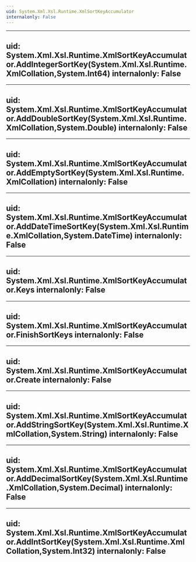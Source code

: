 ```yaml
---
uid: System.Xml.Xsl.Runtime.XmlSortKeyAccumulator
internalonly: False
---
```


---
uid: System.Xml.Xsl.Runtime.XmlSortKeyAccumulator.AddIntegerSortKey(System.Xml.Xsl.Runtime.XmlCollation,System.Int64)
internalonly: False
---

---
uid: System.Xml.Xsl.Runtime.XmlSortKeyAccumulator.AddDoubleSortKey(System.Xml.Xsl.Runtime.XmlCollation,System.Double)
internalonly: False
---

---
uid: System.Xml.Xsl.Runtime.XmlSortKeyAccumulator.AddEmptySortKey(System.Xml.Xsl.Runtime.XmlCollation)
internalonly: False
---

---
uid: System.Xml.Xsl.Runtime.XmlSortKeyAccumulator.AddDateTimeSortKey(System.Xml.Xsl.Runtime.XmlCollation,System.DateTime)
internalonly: False
---

---
uid: System.Xml.Xsl.Runtime.XmlSortKeyAccumulator.Keys
internalonly: False
---

---
uid: System.Xml.Xsl.Runtime.XmlSortKeyAccumulator.FinishSortKeys
internalonly: False
---

---
uid: System.Xml.Xsl.Runtime.XmlSortKeyAccumulator.Create
internalonly: False
---

---
uid: System.Xml.Xsl.Runtime.XmlSortKeyAccumulator.AddStringSortKey(System.Xml.Xsl.Runtime.XmlCollation,System.String)
internalonly: False
---

---
uid: System.Xml.Xsl.Runtime.XmlSortKeyAccumulator.AddDecimalSortKey(System.Xml.Xsl.Runtime.XmlCollation,System.Decimal)
internalonly: False
---

---
uid: System.Xml.Xsl.Runtime.XmlSortKeyAccumulator.AddIntSortKey(System.Xml.Xsl.Runtime.XmlCollation,System.Int32)
internalonly: False
---
